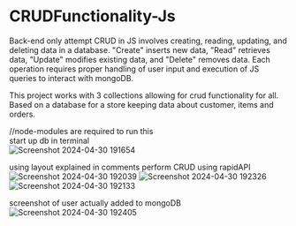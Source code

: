 # CRUDFunctionality-Js
Back-end only attempt
CRUD in JS involves creating, reading, updating, and deleting data in a database. "Create" inserts new data, "Read" retrieves data, "Update" modifies existing data, and "Delete" removes data. Each operation requires proper handling of user input and execution of JS queries to interact with mongoDB.

This project works with 3 collections allowing for crud functionality for all. Based on a database for a store keeping data about customer, items and orders.

//node-modules are required to run this <br>
start up db in terminal<br>
![Screenshot 2024-04-30 191654](https://github.com/DanGore04/CRUDFunctionality-Js/assets/161526710/1c1afd71-c502-471e-a8e8-8cafdc9a6b00)

using layout explained in comments perform CRUD using rapidAPI<br>
![Screenshot 2024-04-30 192039](https://github.com/DanGore04/CRUDFunctionality-Js/assets/161526710/4cce0d12-9727-46d2-b420-261433d70a34)
![Screenshot 2024-04-30 192326](https://github.com/DanGore04/CRUDFunctionality-Js/assets/161526710/536c1e5d-b857-41f7-a169-7660652a5530)
![Screenshot 2024-04-30 192133](https://github.com/DanGore04/CRUDFunctionality-Js/assets/161526710/a436b26c-06d4-4c31-9a2e-18bc9acdbbd0)

screenshot of user actually added to mongoDB <br>
![Screenshot 2024-04-30 192405](https://github.com/DanGore04/CRUDFunctionality-Js/assets/161526710/bc5f2948-57c9-435e-9c55-6045e1f3280d)
